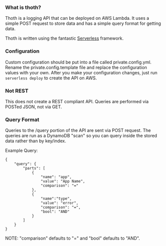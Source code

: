 ### What is thoth?

Thoth is a logging API that can be deployed on AWS Lambda. It uses a simple POST request to store data and has a simple query format for getting data.

Thoth is written using the fantastic [Serverless](https://github.com/serverless/) framework.

### Configuration

Custom configuration should be put into a file called private.config.yml. Rename the private.config.template file and replace the configuration values with your own. After you make your configuration changes, just run `serverless deploy` to create the API on AWS.

### Not REST

This does not create a REST compliant API. Queries are performed via POSTed JSON, not via GET.

### Query Format

Queries to the /query portion of the API are sent via POST request. The queries are run as a DynamoDB "scan" so you can query inside the stored data rather than by key/index.

Example Query:

```
{
	"query": {
		"parts": [
			{
				"name": "app",
				"value": "App Name",
                "comparison": "="
			},
			{
				"name":"type",
				"value": "error",
				"comparison": "=",
                "bool": "AND"
			}
		]
	}
}
```

NOTE: "comparison" defaults to "=" and "bool" defaults to "AND".
